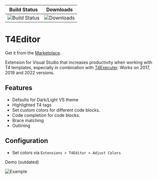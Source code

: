 |Build Status| Downloads |
|------------|------------|
|![Build Status](https://dev.azure.com/Epsicode/T4Editor/_apis/build/status/Tim-Maes.T4Editor%20(1)?branchName=master)|![Downloads](https://img.shields.io/visual-studio-marketplace/d/TimMaes.t4editor)|?

# T4Editor
Get it from the [Marketplace](https://marketplace.visualstudio.com/items?itemName=TimMaes.t4editor).

Extension for Visual Studio that increases productivity when working with T4 templates, especially in combination with [T4Executer](https://marketplace.visualstudio.com/items?itemName=TimMaes.ttexecuter). Works on 2017, 2019 and 2022 versions.

## Features

- Defaults for Dark/Light VS theme
- Highlighted T4 tags
- Set custom colors for different code blocks.
- Code completion for code blocks.
- Brace matching
- Outlining

## Configuration

- Set colors via `Extensions > T4Editor > Adjust Colors`

Demo (outdated)

![Example](https://thumbs.gfycat.com/BlankAlertFrenchbulldog.webp)

